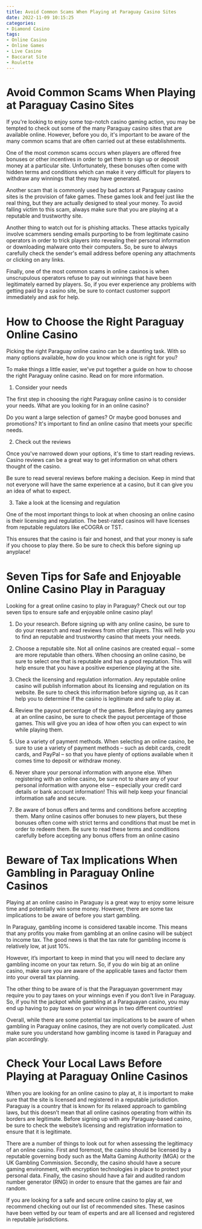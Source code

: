 ```yaml
---
title: Avoid Common Scams When Playing at Paraguay Casino Sites 
date: 2022-11-09 10:15:25
categories:
- Diamond Casino
tags:
- Online Casino
- Online Games
- Live Casino
- Baccarat Site
- Roulette
---
```



#  Avoid Common Scams When Playing at Paraguay Casino Sites 

If you're looking to enjoy some top-notch casino gaming action, you may be tempted to check out some of the many Paraguay casino sites that are available online. However, before you do, it's important to be aware of the many common scams that are often carried out at these establishments.

One of the most common scams occurs when players are offered free bonuses or other incentives in order to get them to sign up or deposit money at a particular site. Unfortunately, these bonuses often come with hidden terms and conditions which can make it very difficult for players to withdraw any winnings that they may have generated.

Another scam that is commonly used by bad actors at Paraguay casino sites is the provision of fake games. These games look and feel just like the real thing, but they are actually designed to steal your money. To avoid falling victim to this scam, always make sure that you are playing at a reputable and trustworthy site.

Another thing to watch out for is phishing attacks. These attacks typically involve scammers sending emails purporting to be from legitimate casino operators in order to trick players into revealing their personal information or downloading malware onto their computers. So, be sure to always carefully check the sender's email address before opening any attachments or clicking on any links.

Finally, one of the most common scams in online casinos is when unscrupulous operators refuse to pay out winnings that have been legitimately earned by players. So, if you ever experience any problems with getting paid by a casino site, be sure to contact customer support immediately and ask for help.

#  How to Choose the Right Paraguay Online Casino 

Picking the right Paraguay online casino can be a daunting task. With so many options available, how do you know which one is right for you?

To make things a little easier, we've put together a guide on how to choose the right Paraguay online casino. Read on for more information.

1. Consider your needs

The first step in choosing the right Paraguay online casino is to consider your needs. What are you looking for in an online casino?

Do you want a large selection of games? Or maybe good bonuses and promotions? It's important to find an online casino that meets your specific needs.

2. Check out the reviews

Once you've narrowed down your options, it's time to start reading reviews. Casino reviews can be a great way to get information on what others thought of the casino.

Be sure to read several reviews before making a decision. Keep in mind that not everyone will have the same experience at a casino, but it can give you an idea of what to expect.

3. Take a look at the licensing and regulation

One of the most important things to look at when choosing an online casino is their licensing and regulation. The best-rated casinos will have licenses from reputable regulators like eCOGRA or TST.

This ensures that the casino is fair and honest, and that your money is safe if you choose to play there. So be sure to check this before signing up anyplace!

#  Seven Tips for Safe and Enjoyable Online Casino Play in Paraguay 

Looking for a great online casino to play in Paraguay? Check out our top seven tips to ensure safe and enjoyable online casino play!

1. Do your research. Before signing up with any online casino, be sure to do your research and read reviews from other players. This will help you to find an reputable and trustworthy casino that meets your needs.

2. Choose a reputable site. Not all online casinos are created equal – some are more reputable than others. When choosing an online casino, be sure to select one that is reputable and has a good reputation. This will help ensure that you have a positive experience playing at the site.

3. Check the licensing and regulation information. Any reputable online casino will publish information about its licensing and regulation on its website. Be sure to check this information before signing up, as it can help you to determine if the casino is legitimate and safe to play at.

4. Review the payout percentage of the games. Before playing any games at an online casino, be sure to check the payout percentage of those games. This will give you an idea of how often you can expect to win while playing them.

5. Use a variety of payment methods. When selecting an online casino, be sure to use a variety of payment methods – such as debit cards, credit cards, and PayPal – so that you have plenty of options available when it comes time to deposit or withdraw money.

6. Never share your personal information with anyone else. When registering with an online casino, be sure not to share any of your personal information with anyone else – especially your credit card details or bank account information! This will help keep your financial information safe and secure.

7. Be aware of bonus offers and terms and conditions before accepting them. Many online casinos offer bonuses to new players, but these bonuses often come with strict terms and conditions that must be met in order to redeem them. Be sure to read these terms and conditions carefully before accepting any bonus offers from an online casino

#  Beware of Tax Implications When Gambling in Paraguay Online Casinos 

Playing at an online casino in Paraguay is a great way to enjoy some leisure time and potentially win some money. However, there are some tax implications to be aware of before you start gambling.

In Paraguay, gambling income is considered taxable income. This means that any profits you make from gambling at an online casino will be subject to income tax. The good news is that the tax rate for gambling income is relatively low, at just 10%.

However, it’s important to keep in mind that you will need to declare any gambling income on your tax return. So, if you do win big at an online casino, make sure you are aware of the applicable taxes and factor them into your overall tax planning.

The other thing to be aware of is that the Paraguayan government may require you to pay taxes on your winnings even if you don’t live in Paraguay. So, if you hit the jackpot while gambling at a Paraguayan casino, you may end up having to pay taxes on your winnings in two different countries!

Overall, while there are some potential tax implications to be aware of when gambling in Paraguay online casinos, they are not overly complicated. Just make sure you understand how gambling income is taxed in Paraguay and plan accordingly.

#  Check Your Local Laws Before Playing at Paraguay Online Casinos

When you are looking for an online casino to play at, it is important to make sure that the site is licensed and registered in a reputable jurisdiction. Paraguay is a country that is known for its relaxed approach to gambling laws, but this doesn’t mean that all online casinos operating from within its borders are legitimate. Before signing up with any Paraguay-based casino, be sure to check the website’s licensing and registration information to ensure that it is legitimate.

There are a number of things to look out for when assessing the legitimacy of an online casino. First and foremost, the casino should be licensed by a reputable governing body such as the Malta Gaming Authority (MGA) or the UK Gambling Commission. Secondly, the casino should have a secure gaming environment, with encryption technologies in place to protect your personal data. Finally, the casino should have a fair and audited random number generator (RNG) in order to ensure that the games are fair and random.

If you are looking for a safe and secure online casino to play at, we recommend checking out our list of recommended sites. These casinos have been vetted by our team of experts and are all licensed and registered in reputable jurisdictions.